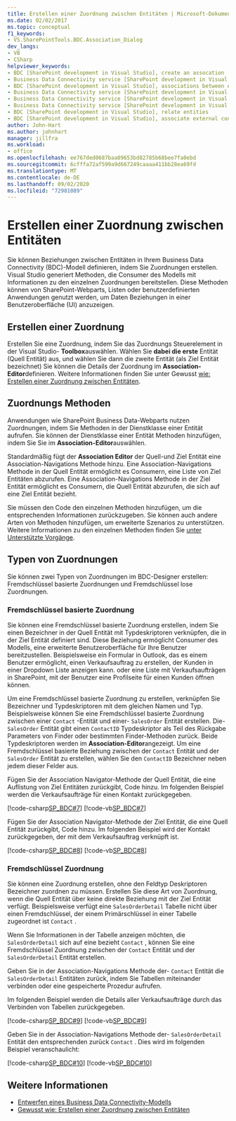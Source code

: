 ```yaml
---
title: Erstellen einer Zuordnung zwischen Entitäten | Microsoft-Dokumentation
ms.date: 02/02/2017
ms.topic: conceptual
f1_keywords:
- VS.SharePointTools.BDC.Association_Dialog
dev_langs:
- VB
- CSharp
helpviewer_keywords:
- BDC [SharePoint development in Visual Studio], create an assocation
- Business Data Connectivity service [SharePoint development in Visual Studio], associations between entities
- BDC [SharePoint development in Visual Studio], associations between entities
- Business Data Connectivity service [SharePoint development in Visual Studio], create an assocation
- Business Data Connectivity service [SharePoint development in Visual Studio], associate external content types
- Business Data Connectivity service [SharePoint development in Visual Studio], relate entities
- BDC [SharePoint development in Visual Studio], relate entities
- BDC [SharePoint development in Visual Studio], associate external content types
author: John-Hart
ms.author: johnhart
manager: jillfra
ms.workload:
- office
ms.openlocfilehash: ee767ded0687baa09653bd82785b68bee7fa0ebd
ms.sourcegitcommit: 6cfffa72af599a9d667249caaaa411bb28ea69fd
ms.translationtype: MT
ms.contentlocale: de-DE
ms.lasthandoff: 09/02/2020
ms.locfileid: "72981089"
---
```

# <a name="create-an-association-between-entities"></a>Erstellen einer Zuordnung zwischen Entitäten
  Sie können Beziehungen zwischen Entitäten in Ihrem Business Data Connectivity (BDC)-Modell definieren, indem Sie Zuordnungen erstellen. Visual Studio generiert Methoden, die Consumer des Modells mit Informationen zu den einzelnen Zuordnungen bereitstellen. Diese Methoden können von SharePoint-Webparts, Listen oder benutzerdefinierten Anwendungen genutzt werden, um Daten Beziehungen in einer Benutzeroberfläche (UI) anzuzeigen.

## <a name="create-an-association"></a>Erstellen einer Zuordnung
 Erstellen Sie eine Zuordnung, indem Sie das Zuordnungs Steuerelement in der Visual Studio- **Toolbox**auswählen. Wählen Sie **dabei die erste** Entität (Quell Entität) aus, und wählen Sie dann die zweite Entität (als Ziel Entität bezeichnet) Sie können die Details der Zuordnung im **Association-Editor**definieren. Weitere Informationen finden Sie unter Gewusst [wie: Erstellen einer Zuordnung zwischen Entitäten](../sharepoint/how-to-create-an-association-between-entities.md).

## <a name="association-methods"></a>Zuordnungs Methoden
 Anwendungen wie SharePoint Business Data-Webparts nutzen Zuordnungen, indem Sie Methoden in der Dienstklasse einer Entität aufrufen. Sie können der Dienstklasse einer Entität Methoden hinzufügen, indem Sie Sie im **Association-Editor**auswählen.

 Standardmäßig fügt der **Association Editor** der Quell-und Ziel Entität eine Association-Navigations Methode hinzu. Eine Association-Navigations Methode in der Quell Entität ermöglicht es Consumern, eine Liste von Ziel Entitäten abzurufen. Eine Association-Navigations Methode in der Ziel Entität ermöglicht es Consumern, die Quell Entität abzurufen, die sich auf eine Ziel Entität bezieht.

 Sie müssen den Code den einzelnen Methoden hinzufügen, um die entsprechenden Informationen zurückzugeben. Sie können auch andere Arten von Methoden hinzufügen, um erweiterte Szenarios zu unterstützen. Weitere Informationen zu den einzelnen Methoden finden Sie [unter Unterstützte Vorgänge](/previous-versions/office/developer/sharepoint-2010/ee557363(v=office.14)).

## <a name="types-of-associations"></a>Typen von Zuordnungen
 Sie können zwei Typen von Zuordnungen im BDC-Designer erstellen: Fremdschlüssel basierte Zuordnungen und Fremdschlüssel lose Zuordnungen.

### <a name="foreign-key-based-association"></a>Fremdschlüssel basierte Zuordnung
 Sie können eine Fremdschlüssel basierte Zuordnung erstellen, indem Sie einen Bezeichner in der Quell Entität mit Typdeskriptoren verknüpfen, die in der Ziel Entität definiert sind. Diese Beziehung ermöglicht Consumer des Modells, eine erweiterte Benutzeroberfläche für Ihre Benutzer bereitzustellen. Beispielsweise ein Formular in Outlook, das es einem Benutzer ermöglicht, einen Verkaufsauftrag zu erstellen, der Kunden in einer Dropdown Liste anzeigen kann. oder eine Liste mit Verkaufsaufträgen in SharePoint, mit der Benutzer eine Profilseite für einen Kunden öffnen können.

 Um eine Fremdschlüssel basierte Zuordnung zu erstellen, verknüpfen Sie Bezeichner und Typdeskriptoren mit dem gleichen Namen und Typ. Beispielsweise können Sie eine Fremdschlüssel basierte Zuordnung zwischen einer `Contact` -Entität und einer- `SalesOrder` Entität erstellen. Die- `SalesOrder` Entität gibt einen `ContactID` Typdeskriptor als Teil des Rückgabe Parameters von Finder oder bestimmten Finder-Methoden zurück. Beide Typdeskriptoren werden im **Association-Editor**angezeigt. Um eine Fremdschlüssel basierte Beziehung zwischen der `Contact` Entität und der `SalesOrder` Entität zu erstellen, wählen Sie den `ContactID` Bezeichner neben jedem dieser Felder aus.

 Fügen Sie der Association Navigator-Methode der Quell Entität, die eine Auflistung von Ziel Entitäten zurückgibt, Code hinzu. Im folgenden Beispiel werden die Verkaufsaufträge für einen Kontakt zurückgegeben.

 [!code-csharp[SP_BDC#7](../sharepoint/codesnippet/CSharp/SP_BDC/bdcmodel1/contactservice.cs#7)]
 [!code-vb[SP_BDC#7](../sharepoint/codesnippet/VisualBasic/sp_bdc/bdcmodel1/contactservice.vb#7)]

 Fügen Sie der Association Navigator-Methode der Ziel Entität, die eine Quell Entität zurückgibt, Code hinzu. Im folgenden Beispiel wird der Kontakt zurückgegeben, der mit dem Verkaufsauftrag verknüpft ist.

 [!code-csharp[SP_BDC#8](../sharepoint/codesnippet/CSharp/SP_BDC/bdcmodel1/salesorderservice.cs#8)]
 [!code-vb[SP_BDC#8](../sharepoint/codesnippet/VisualBasic/sp_bdc/bdcmodel1/salesorderservice.vb#8)]

### <a name="foreign-keyless-association"></a>Fremdschlüssel Zuordnung
 Sie können eine Zuordnung erstellen, ohne den Feldtyp Deskriptoren Bezeichner zuordnen zu müssen. Erstellen Sie diese Art von Zuordnung, wenn die Quell Entität über keine direkte Beziehung mit der Ziel Entität verfügt. Beispielsweise verfügt eine `SalesOrderDetail` Tabelle nicht über einen Fremdschlüssel, der einem Primärschlüssel in einer Tabelle zugeordnet ist `Contact` .

 Wenn Sie Informationen in der Tabelle anzeigen möchten, die `SalesOrderDetail` sich auf eine bezieht `Contact` , können Sie eine Fremdschlüssel Zuordnung zwischen der `Contact` Entität und der `SalesOrderDetail` Entität erstellen.

 Geben Sie in der Association-Navigations Methode der- `Contact` Entität die `SalesOrderDetail` Entitäten zurück, indem Sie Tabellen miteinander verbinden oder eine gespeicherte Prozedur aufrufen.

 Im folgenden Beispiel werden die Details aller Verkaufsaufträge durch das Verbinden von Tabellen zurückgegeben.

 [!code-csharp[SP_BDC#9](../sharepoint/codesnippet/CSharp/SP_BDC/bdcmodel1/contactservice.cs#9)]
 [!code-vb[SP_BDC#9](../sharepoint/codesnippet/VisualBasic/sp_bdc/bdcmodel1/contactservice.vb#9)]

 Geben Sie in der Association-Navigations Methode der- `SalesOrderDetail` Entität den entsprechenden zurück `Contact` . Dies wird im folgenden Beispiel veranschaulicht:

 [!code-csharp[SP_BDC#10](../sharepoint/codesnippet/CSharp/SP_BDC/bdcmodel1/salesorderdetailservice.cs#10)]
 [!code-vb[SP_BDC#10](../sharepoint/codesnippet/VisualBasic/sp_bdc/bdcmodel1/salesorderdetailservice.vb#10)]

## <a name="see-also"></a>Weitere Informationen
- [Entwerfen eines Business Data Connectivity-Modells](../sharepoint/designing-a-business-data-connectivity-model.md)
- [Gewusst wie: Erstellen einer Zuordnung zwischen Entitäten](../sharepoint/how-to-create-an-association-between-entities.md)
